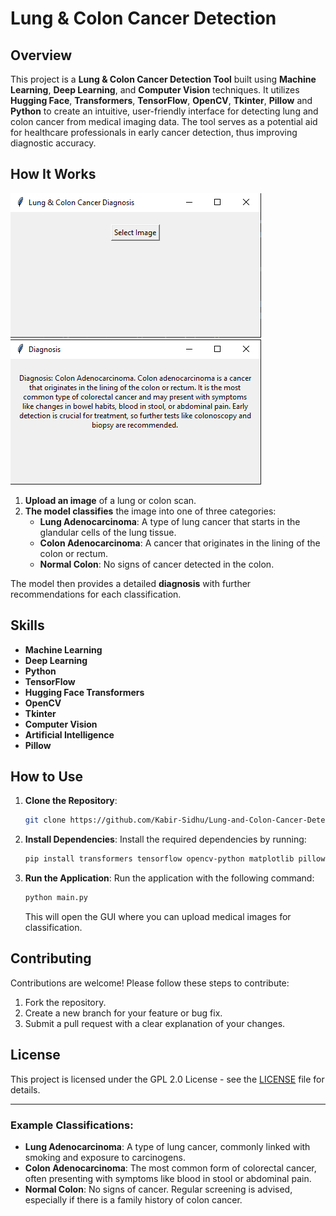 # Lung & Colon Cancer Detection

## Overview
This project is a **Lung & Colon Cancer Detection Tool** built using **Machine Learning**, **Deep Learning**, and **Computer Vision** techniques. It utilizes **Hugging Face**, **Transformers**, **TensorFlow**, **OpenCV**, **Tkinter**, **Pillow** and **Python** to create an intuitive, user-friendly interface for detecting lung and colon cancer from medical imaging data. The tool serves as a potential aid for healthcare professionals in early cancer detection, thus improving diagnostic accuracy.

## How It Works
![Step 1: Upload Image](examples/image1.png)
![Step 2: Get Results](examples/image2.png)

1. **Upload an image** of a lung or colon scan.
2. **The model classifies** the image into one of three categories:
   - **Lung Adenocarcinoma**: A type of lung cancer that starts in the glandular cells of the lung tissue.
   - **Colon Adenocarcinoma**: A cancer that originates in the lining of the colon or rectum.
   - **Normal Colon**: No signs of cancer detected in the colon.

The model then provides a detailed **diagnosis** with further recommendations for each classification.

## Skills
- **Machine Learning**
- **Deep Learning**
- **Python**
- **TensorFlow**
- **Hugging Face Transformers**
- **OpenCV**
- **Tkinter**
- **Computer Vision**
- **Artificial Intelligence**
- **Pillow**

## How to Use
1. **Clone the Repository**:
    ```bash
    git clone https://github.com/Kabir-Sidhu/Lung-and-Colon-Cancer-Detection
    ```

2. **Install Dependencies**:
    Install the required dependencies by running:
    ```bash
    pip install transformers tensorflow opencv-python matplotlib pillow torch
    ```

3. **Run the Application**:
    Run the application with the following command:
    ```bash
    python main.py
    ```

    This will open the GUI where you can upload medical images for classification.

## Contributing
Contributions are welcome! Please follow these steps to contribute:
1. Fork the repository.
2. Create a new branch for your feature or bug fix.
3. Submit a pull request with a clear explanation of your changes.

## License
This project is licensed under the GPL 2.0 License - see the [LICENSE](LICENSE) file for details.

---

### Example Classifications:
- **Lung Adenocarcinoma**: A type of lung cancer, commonly linked with smoking and exposure to carcinogens.
- **Colon Adenocarcinoma**: The most common form of colorectal cancer, often presenting with symptoms like blood in stool or abdominal pain.
- **Normal Colon**: No signs of cancer. Regular screening is advised, especially if there is a family history of colon cancer.
